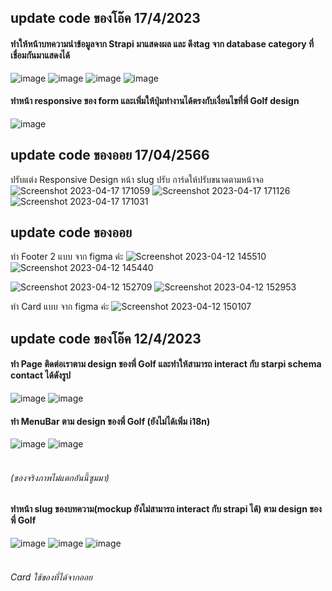 ## update code ของโอ๊ค 17/4/2023

#### ทำให้หน้าบทความนำข้อมูลจาก Strapi มาแสดงผล และ ดึงtag จาก database category ที่เชื่อมกันมาแสดงได้
![image](https://user-images.githubusercontent.com/89379680/232451141-93eeeffc-8a13-478a-ad0c-cb16a127e579.png)
![image](https://user-images.githubusercontent.com/89379680/232451228-0e4a2afb-1b0e-4220-96fa-a2dcb324fdb6.png)
![image](https://user-images.githubusercontent.com/89379680/232451331-675f66a6-5d2f-46aa-864a-0e5876807241.png)
![image](https://user-images.githubusercontent.com/89379680/232451983-25423a5b-cfe0-45cb-9107-f1855eae47e8.png)

#### ทำหน้า responsive ของ form และเพิ่มให้ปุ่มทำงานได้ตรงกับเงื่อนไขที่พี่ Golf design
![image](https://user-images.githubusercontent.com/89379680/232451781-00edf5f0-88f9-4f1d-bd5c-353a9561a0d9.png)

## update code ของออย 17/04/2566
ปรับแต่ง Responsive Design หน้า slug ปรับ การ์ดให้ปรับขนาดตามหน้าจอ
![Screenshot 2023-04-17 171059](https://user-images.githubusercontent.com/87195907/232467135-93957d5f-8642-4659-8203-a1413d02b81e.png)
![Screenshot 2023-04-17 171126](https://user-images.githubusercontent.com/87195907/232467143-28598589-2184-4d1e-b10f-224b6b037592.png)
![Screenshot 2023-04-17 171031](https://user-images.githubusercontent.com/87195907/232467351-3ac3339a-017f-49ed-8118-f689a4aa4c4f.png)


## update code ของออย
ทำ Footer 2 แบบ จาก figma ค่ะ
![Screenshot 2023-04-12 145510](https://user-images.githubusercontent.com/87195907/231395003-b0bbdddc-64de-4933-b7b3-6c43c8934b77.png)
![Screenshot 2023-04-12 145440](https://user-images.githubusercontent.com/87195907/231395165-dc373c0c-75c4-438c-85b6-7913be561e15.png)

![Screenshot 2023-04-12 152709](https://user-images.githubusercontent.com/87195907/231399783-a5873937-8b73-471e-a35f-e2e36840dc1d.png)
![Screenshot 2023-04-12 152953](https://user-images.githubusercontent.com/87195907/231399793-ac4ee2eb-c093-47c3-ace8-f03cc338a31c.png)


ทำ Card แบบ จาก figma ค่ะ
![Screenshot 2023-04-12 150107](https://user-images.githubusercontent.com/87195907/231399992-8ee50d6d-9f66-4cfb-8b6f-c0e1f4ee9229.png)


## update code ของโอ๊ค 12/4/2023

#### ทำ Page ติดต่อเราตาม design ของพี่ Golf และทำให้สามารถ interact กับ starpi schema contact ได้ดังรูป
![image](https://user-images.githubusercontent.com/89379680/231400888-0059428d-ea63-45de-a03b-cc1117742374.png)
![image](https://user-images.githubusercontent.com/89379680/231372273-faa1013e-6fc7-4dd8-ab4d-dd4681f42ce5.png)

#### ทำ MenuBar ตาม design ของพี่ Golf (ยังไม่ได้เพิ่ม i18n)
![image](https://user-images.githubusercontent.com/89379680/231372524-b1d4d59d-e63d-42b7-bf6a-a20ad2def044.png)
![image](https://user-images.githubusercontent.com/89379680/231372723-38b57e97-58c4-4d2b-965d-81691f29807f.png)
###### <br>(ของจริงภาพไม่แตกอันนี้ซูมมา)

#### ทำหน้า slug ของบทความ(mockup ยังไม่สามารถ interact กับ strapi ได้) ตาม design ของพี่ Golf
![image](https://user-images.githubusercontent.com/89379680/231401309-dcc13c3f-f37a-4d90-af9b-ca27e5751559.png)
![image](https://user-images.githubusercontent.com/89379680/231401513-7855eea4-f614-496b-8b74-66eae0fde481.png)
![image](https://user-images.githubusercontent.com/89379680/231401710-a056d124-258b-43e6-be67-1f35955e17af.png)
###### <br> Card ใช้ของที่ได้จากออย

